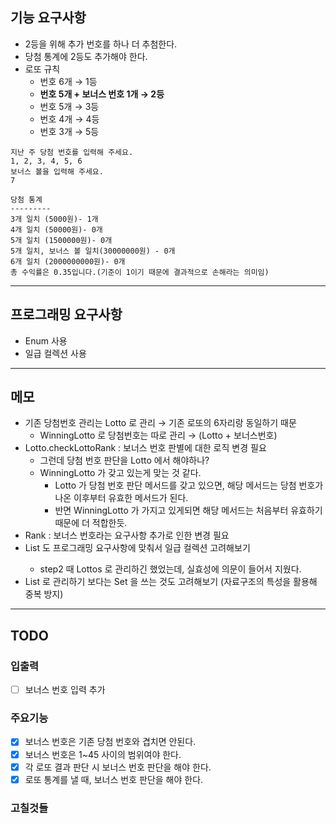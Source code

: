## 기능 요구사항
- 2등을 위해 추가 번호를 하나 더 추첨한다.
- 당첨 통계에 2등도 추가해야 한다.
- 로또 규칙
  - 번호 6개 → 1등 
  - **번호 5개 + 보너스 번호 1개 → 2등**
  - 번호 5개 → 3등
  - 번호 4개 → 4등
  - 번호 3개 → 5등
```
지난 주 당첨 번호를 입력해 주세요.
1, 2, 3, 4, 5, 6
보너스 볼을 입력해 주세요.
7

당첨 통계
---------
3개 일치 (5000원)- 1개
4개 일치 (50000원)- 0개
5개 일치 (1500000원)- 0개
5개 일치, 보너스 볼 일치(30000000원) - 0개
6개 일치 (2000000000원)- 0개
총 수익률은 0.35입니다.(기준이 1이기 때문에 결과적으로 손해라는 의미임)
```
---
## 프로그래밍 요구사항
- Enum 사용
- 일급 컬렉션 사용
---
## 메모
- 기존 당첨번호 관리는 Lotto 로 관리 → 기존 로또의 6자리랑 동일하기 때문
  - WinningLotto 로 당첨번호는 따로 관리 → (Lotto + 보너스번호)
- Lotto.checkLottoRank : 보너스 번호 판별에 대한 로직 변경 필요
  - 그런데 당첨 번호 판단을 Lotto 에서 해야하나?
  - WinningLotto 가 갖고 있는게 맞는 것 같다.
    - Lotto 가 당첨 번호 판단 메서드를 갖고 있으면, 해당 메서드는 당첨 번호가 나온 이후부터 유효한 메서드가 된다.
    - 반면 WinningLotto 가 가지고 있게되면 해당 메서드는 처음부터 유효하기 때문에 더 적합한듯.
- Rank : 보너스 번호라는 요구사항 추가로 인한 변경 필요
- List<Lotto> 도 프로그래밍 요구사항에 맞춰서 일급 컬렉션 고려해보기
  - step2 때 Lottos 로 관리하긴 했었는데, 실효성에 의문이 들어서 지웠다.
- List 로 관리하기 보다는 Set 을 쓰는 것도 고려해보기 (자료구조의 특성을 활용해 중복 방지)
---
## TODO
### 입출력
- [ ] 보너스 번호 입력 추가
### 주요기능
- [x] 보너스 번호은 기존 당첨 번호와 겹치면 안된다.
- [x] 보너스 번호은 1~45 사이의 범위여야 한다.
- [x] 각 로또 결과 판단 시 보너스 번호 판단을 해야 한다.
- [x] 로또 통계를 낼 때, 보너스 번호 판단을 해야 한다.
### 고칠것들
